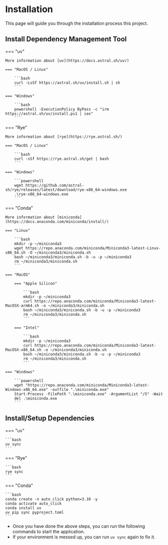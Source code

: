 # Installation

This page will guide you through the installation process this project.

## Install Dependency Management Tool

=== "uv"

````
More information about [uv](https://docs.astral.sh/uv/)

=== "MacOS / Linux"

    ```bash
    curl -LsSf https://astral.sh/uv/install.sh | sh
    ```

=== "Windows"

    ```bash
    powershell -ExecutionPolicy ByPass -c "irm https://astral.sh/uv/install.ps1 | iex"
    ```
````

=== "Rye"

````
More information about [rye](https://rye.astral.sh/)

=== "MacOS / Linux"

    ```bash
    curl -sSf https://rye.astral.sh/get | bash
    ```

=== "Windows"

    ```powershell
    wget https://github.com/astral-sh/rye/releases/latest/download/rye-x86_64-windows.exe
    .\rye-x86_64-windows.exe
    ```
````

=== "Conda"

````
More information about [miniconda](https://docs.anaconda.com/miniconda/install/)

=== "Linux"

    ```bash
    mkdir -p ~/miniconda3
    wget https://repo.anaconda.com/miniconda/Miniconda3-latest-Linux-x86_64.sh -O ~/miniconda3/miniconda.sh
    bash ~/miniconda3/miniconda.sh -b -u -p ~/miniconda3
    rm ~/miniconda3/miniconda.sh
    ```

=== "MacOS"

    === "Apple Silicon"

        ```bash
        mkdir -p ~/miniconda3
        curl https://repo.anaconda.com/miniconda/Miniconda3-latest-MacOSX-arm64.sh -o ~/miniconda3/miniconda.sh
        bash ~/miniconda3/miniconda.sh -b -u -p ~/miniconda3
        rm ~/miniconda3/miniconda.sh
        ```

    === "Intel"

        ```bash
        mkdir -p ~/miniconda3
        curl https://repo.anaconda.com/miniconda/Miniconda3-latest-MacOSX-x86_64.sh -o ~/miniconda3/miniconda.sh
        bash ~/miniconda3/miniconda.sh -b -u -p ~/miniconda3
        rm ~/miniconda3/miniconda.sh
        ```

=== "Windows"

    ```powershell
    wget "https://repo.anaconda.com/miniconda/Miniconda3-latest-Windows-x86_64.exe" -outfile ".\miniconda.exe"
    Start-Process -FilePath ".\miniconda.exe" -ArgumentList "/S" -Wait
    del .\miniconda.exe
    ```
````

## Install/Setup Dependencies

=== "uv"

````
```bash
uv sync
```
````

=== "Rye"

````
```bash
rye sync
```
````

=== "Conda"

````
```bash
conda create -n auto_click python=3.10 -y
conda activate auto_click
conda install uv
uv pip sync pyproject.toml
```
````

- Once you have done the above steps, you can run the following commands to start the application.
- If your environment is messed up, you can run `uv sync` again to fix it.
